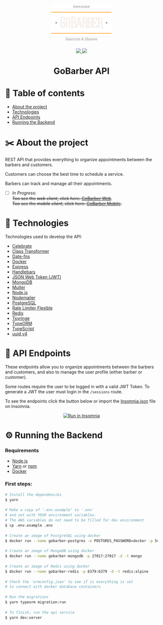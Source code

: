 <h1 align="center">
	<img alt="GoStack" src="../assets/logo.svg" width="200px" />
</h1>

<p align="center">
    <a href="https://github.com/leeorf">
      <img src="https://img.shields.io/badge/-Github-000?style=flat-square&logo=Github&logoColor=white&link=https://github.com/leeorf">
    </a>
    <a href="https://www.linkedin.com/in/leonardorodriguesf/">
      <img src="https://img.shields.io/badge/-LinkedIn-blue?style=flat-square&logo=Linkedin&logoColor=white&link=https://www.linkedin.com/in/leonardof/">
    </a>
</p>

<h1 align="center">GoBarber API</h1>

# :open_file_folder: Table of contents
- [About the project](#scissors-about-the-project)
- [Technologies](#space_invader-technologies)
- [API Endpoints](#traffic_light-api-endpoints)
- [Running the Backend](#gear-running-the-backend)

# :scissors: About the project
REST API that provides everything to organize appointments between the barbers and customers.

Customers can choose the best time to schedule a service.

Barbers can track and manage all their appointments.

- [ ] *In Progress:*</br>
~~Too see the *web client*, click here: [GoBarber Web](../frontend)~~.</br>
~~Too see the *mobile client*, click here: [GoBarber Mobile](../mobile).~~

# :space_invader: Technologies

Technologies used to develop the API:
- [Celebrate](https://github.com/arb/celebrate)
- [Class Transformer](https://github.com/typestack/class-transformer)
- [Date-fns](https://date-fns.org)
- [Docker](https://www.docker.com)
- [Express](https://expressjs.com)
- [Handlebars](https://handlebarsjs.com)
- [JSON Web Token (JWT)](https://jwt.io)
- [MongoDB](https://www.mongodb.com)
- [Multer](https://github.com/expressjs/multer)
- [Node.js](https://nodejs.org/en/)
- [Nodemailer](https://nodemailer.com)
- [PostgreSQL](https://www.postgresql.org)
- [Rate Limiter Flexible](https://github.com/animir/node-rate-limiter-flexible/wiki/Overall-example)
- [Redis](https://redis.io)
- [Tsyringe](https://github.com/microsoft/tsyringe)
- [TypeORM](https://typeorm.io/#/)
- [TypeScript](https://www.typescriptlang.org)
- [uuid v4](https://github.com/thenativeweb/uuidv4)

# :traffic_light: API Endpoints

These endpoints allow you to organize appointments between the barbers and customers, and also to manage the user profile (either barber or customer).

Some routes require the user to be logged in with a valid JWT Token. To generate a JWT the user must login in the `/sessions` route.

To see the endpoints click the button below or import the [Insomnia.json](./Insomnia.json) file on Insomnia.

<p align="center">
<a href="https://insomnia.rest/run/?label=GoBarber%20API&uri=https%3A%2F%2Fgithub.com%2Fleeorf%2Fgobarber%2Fblob%2Fmaster%2Fbackend%2FInsomnia.json" target="_blank"><img src="https://insomnia.rest/images/run.svg" alt="Run in Insomnia"></a>
</p>

# :gear: Running the Backend

### Requirements

- [Node.js](https://nodejs.org/en/)
- [Yarn](https://classic.yarnpkg.com/lang/en/) or [npm](https://www.npmjs.com)
- [Docker](https://www.docker.com)

### First steps:
``` bash
# Install the dependencies
$ yarn

# Make a copy of '.env.example' to '.env'
# and set with YOUR environment variables.
# The AWS variables do not need to be filled for dev environment
$ cp .env.example .env

# Create an image of PostgreSQL using docker
$ docker run --name gobarber-postgres -e POSTGRES_PASSWORD=docker -p 5432:5432 -d postgres

# Create an image of MongoDB using docker
$ docker run --name gobarber-mongodb -p 27017:27017 -d -t mongo

# Create an image of Redis using docker
$ docker run --name gobarber-redis -p 6379:6379 -d -t redis:alpine

# Check the 'ormconfig.json' to see if is everything is set
# to connect with docker database containers

# Run the migrations
$ yarn typeorm migration:run

# To finish, run the api service
$ yarn dev:server
```
